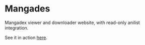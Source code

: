 # Mangades

Mangadex viewer and downloader website, with read-only anilist integration.

See it in action [here](https://manga.danbulant.eu).